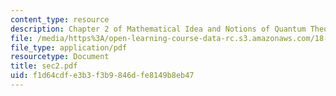```yaml
---
content_type: resource
description: Chapter 2 of Mathematical Idea and Notions of Quantum Theory
file: /media/https%3A/open-learning-course-data-rc.s3.amazonaws.com/18-238-geometry-and-quantum-field-theory-fall-2002/f1d64cdfe3b3f3b9846dfe8149b8eb47_sec2.pdf
file_type: application/pdf
resourcetype: Document
title: sec2.pdf
uid: f1d64cdf-e3b3-f3b9-846d-fe8149b8eb47
---
```

